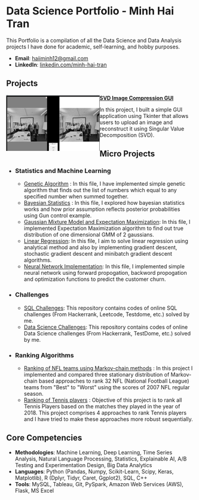 # Data Science Portfolio - Minh Hai Tran
This Portfolio is a compilation of all the Data Science and Data Analysis projects I have done for academic, self-learning, and hobby purposes.

- **Email**: [haiiminh12@gmail.com](haiiminh12@gmail.com)
- **LinkedIn**: [linkedin.com/minh-hai-tran](https://www.linkedin.com/in/minh-hai-tran-19101b217/)

## Projects

<img align="left" width="250" height="150" src="https://github.com/minhhai1208/Portfolio-Data-Science/blob/main/Screenshot%202025-10-19%20082830.png"> **[SVD Image Compression GUI](https://github.com/minhhai1208/SVD-with-GUI)**

In this project, I built a simple GUI application using Tkinter that allows users to upload an image and reconstruct it using Singular Value Decomposition (SVD).


## Micro Projects
- ### Statistics and Machine Learning
    - [Genetic Algorithm](https://github.com/minhhai1208/Statistical-Methods/blob/master/genetic-algorithm.ipynb) : In this file, I have implemented simple genetic algorithm that finds out the list of numbers which equal to any specified number when summed together.
    - [Bayesian Statistics](https://github.com/archd3sai/Statistical-Methods/blob/master/Bayesian%20Statistics.ipynb) : In this file, I explored how bayesian statistics works and how prior assumption reflects posterior probabilities using Gun control example. 
    - [Gaussian Mixture Model and Expectation Maximization](https://github.com/archd3sai/Statistical-Methods/blob/master/GMM-EM.ipynb): In this file, I implemented Expectation Maximization algorithm to find out true distribution of one dimensional GMM of 2 gaussians.
    - [Linear Regression](https://github.com/archd3sai/Statistical-Methods/blob/master/Linear%20Regression.ipynb): In this file, I aim to solve linear regression using analytical method and also by implementing gradient descent, stochastic gradient descent and minibatch gradient descent algorithms. 
    - [Neural Network Implementation](https://github.com/archd3sai/Statistical-Methods/blob/master/NN%20Implementation.ipynb): In this file, I implemented simple neural network using forward propogation, backword propogation and optimization functions to predict the customer churn.
 
- ### Challenges
    - [SQL Challenges](https://github.com/archd3sai/SQL): This repository contains codes of online SQL challenges (From Hackerrank, Leetcode, Testdome, etc.) solved by me.
    - [Data Science Challenges](https://github.com/archd3sai/DS-Challenges): This repository contains codes of online Data Science challenges (From Hackerrank, TestDome, etc.) solved by me.
    
- ### Ranking Algorithms
    - [Ranking of NFL teams using Markov-chain methods](https://github.com/archd3sai/Ranking-of-NFL-Teams-using-Markov-method/blob/master/Ranking%20of%20NFL%20teams%20Report.pdf) : In this project I implemented and compared three stationary distribution of Markov-chain based approaches to rank 32 NFL (National Football League) teams from "Best" to "Worst" using the scores of 2007 NFL regular season.
    - [Ranking of Tennis players](https://github.com/archd3sai/Tennis-Players-Ranking/blob/master/TennisRanking.ipynb) : Objective of this project is to rank all Tennis Players based on the matches they played in the year of 2018. This project comprises 4 approaches to rank Tennis players and I have tried to make these approaches more robust sequentially.
 
## Core Competencies

- **Methodologies**: Machine Learning, Deep Learning, Time Series Analysis, Natural Language Processing, Statistics, Explainable AI, A/B Testing and Experimentation Design, Big Data Analytics
- **Languages**: Python (Pandas, Numpy, Scikit-Learn, Scipy, Keras, Matplotlib), R (Dplyr, Tidyr, Caret, Ggplot2), SQL, C++
- **Tools**: MySQL, Tableau, Git, PySpark, Amazon Web Services (AWS), Flask, MS Excel


